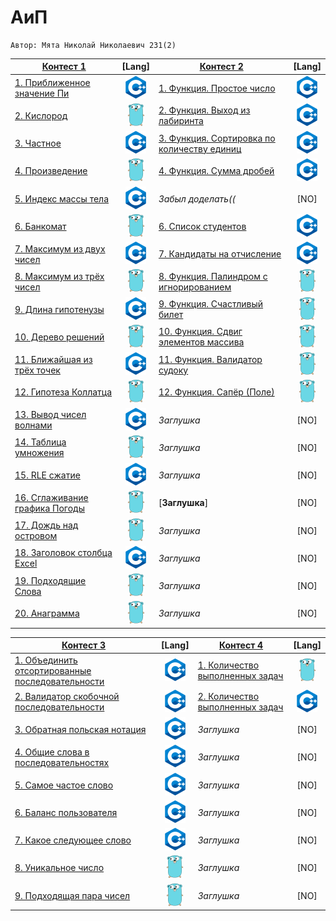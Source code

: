 # АиП

    Автор: Мята Николай Николаевич 231(2)
  |[Контест 1]() | [Lang] |[Контест 2]() | [Lang] |  
  |---|:-:|---|:-:|
  |[1. Приближенное значение Пи](./contest_01/01/main.ПриближенноезначениеПи) | ![](./img/cpp.png) | [1. Функция. Простое число](./contest_02/01/main.ФункцияПростоечисло) | ![](./img/cpp.png) |
  | [2. Кислород](./contest_01/02/main.Кислород) | ![](./img/go.png) |[2. Функция. Выход из лабиринта](./contest_02/02/main.ФункцияВыходизлабиринта) | ![](./img/cpp.png) |
  | [3. Частное](./contest_01/03/main.Частное) | ![](./img/cpp.png) | [3. Функция. Сортировка по количеству единиц](./contest_02/03/main.ФункцияСортировкапоколичествуединиц) | ![](./img/cpp.png) |
  | [4. Произведение](./contest_01/04/main.Произведение) | ![](./img/go.png) | [4. Функция. Сумма дробей](./contest_02/04/main.Функция) | ![](./img/cpp.png) |
  | [5. Индекс массы тела](./contest_01/05/main.Индексмассытела) | ![](./img/cpp.png) | *Забыл доделать((* | [NO] |
  | [6. Банкомат](./contest_01/06/main.Банкомат) | ![](./img/go.png) | [6. Список студентов](./contest_02/05/main.Списокстудентов) | ![](./img/cpp.png) |
  | [7. Максимум из двух чисел](./contest_01/07/main.Максимумиздвухчисел) | ![](./img/cpp.png) | [7. Кандидаты на отчисление](./contest_02/06/main.Кандидатынаотчисление) | ![](./img/cpp.png) |
  | [8. Максимум из трёх чисел](./contest_01/08/main.Максимумизтрёхчисел) | ![](./img/go.png)  | [8. Функция. Палиндром с игнорированием](./contest_02/07/main.ФункцияПалиндромсигнорированием) | ![](./img/go.png) |
  | [9. Длина гипотенузы](./contest_01/09/main.Длинагипотенузы) | ![](./img/cpp.png)  | [9. Функция. Счастливый билет](./contest_02/08/main.ФункцияСчастливыйбилет) | ![](./img/go.png) |
  | [10. Дерево решений](./contest_01/10/main.Дереворешений) | ![](./img/go.png) | [10. Функция. Сдвиг элементов массива](./contest_02/09/main.ФункцияСдвигэлементовмассива) | ![](./img/go.png) |
  | [11. Ближайшая из трёх точек](./contest_01/11/main.Ближайшаяизтрёхточек) | ![](./img/cpp.png)  | [11. Функция. Валидатор судоку](./contest_02/10/main.ФункцияВалидаторсудоку) | ![](./img/go.png) |
  | [12. Гипотеза Коллатца](./contest_01/12/main.ГипотезаКоллатца) | ![](./img/go.png) | [12. Функция. Сапёр (Поле)](./contest_02/11/main.ФункцияСапёр) | ![](./img/go.png) |
  | [13. Вывод чисел волнами](./contest_01/13/main.Выводчиселволнами) | ![](./img/cpp.png) | *Заглушка* | [NO] |
  | [14. Таблица умножения](./contest_01/14/main.Таблицаумножения) | ![](./img/go.png) | *Заглушка* | [NO] |
  | [15. RLE сжатие](./contest_01/15/main.RLEсжатие) | ![](./img/cpp.png) | *Заглушка* | [NO] |
  | [16. Сглаживание графика Погоды](./contest_01/16/main.СглаживаниеграфикаПогоды) | ![](./img/go.png) | [**Заглушка**] | [NO] |
  | [17. Дождь над островом](./contest_01/17/main.Дождьнадостровом) | ![](./img/go.png) | *Заглушка* | [NO] |
  | [18. Заголовок столбца Excel](./contest_01/018/main.ЗаголовокстолбцаExcel) | ![](./img/cpp.png) | *Заглушка* | [NO] |
  | [19. Подходящие Слова](./contest_01/19/main.ПодходящиеСлова) | ![](./img/go.png) | *Заглушка* | [NO] |
  | [20. Анаграмма](./contest_01/20/main.Анаграмма) | ![](./img/go.png) | *Заглушка* | [NO] |

  
  
  |[Контест 3]() | [Lang] |[Контест 4]() | [Lang] |  
  |---|:-:|---|:-:|
  | [1. Объединить отсортированные последовательности](./contest_03/01/main.Объединитьотсортированныепоследовательности) | ![](./img/cpp.png)   | [1. Количество выполненных задач](./contest_04/01/main.Количествовыполненныхзадач) | ![](./img/go.png) |
  | [2. Валидатор скобочной последовательности](./contest_03/02/main.Валидаторскобочнойпоследовательности) | ![](./img/cpp.png)   | [2. Количество выполненных задач](./contest_04/02/main.Количествовыполненныхзадач) | ![](./img/cpp.png) |
  | [3. Обратная польская нотация](./contest_03/03/main.Обратнаяпольскаянотация) | ![](./img/cpp.png) | *Заглушка* | [NO] |
  | [4. Общие слова в последовательностях](./contest_03/04/main.Общиесловавпоследовательностях) | ![](./img/cpp.png) | *Заглушка* | [NO] |
  | [5. Самое частое слово](./contest_03/05/main.Самоечастоеслово) | ![](./img/cpp.png) | *Заглушка* | [NO] |
  | [6. Баланс пользователя](./contest_03/06/main.Баланспользователя) | ![](./img/cpp.png) | *Заглушка* | [NO] |
  | [7. Какое следующее слово](./contest_03/07/main.Какоеследующееслово) | ![](./img/cpp.png) | *Заглушка* | [NO] |
  | [8. Уникальное число](./contest_03/08/main.Уникальноечисло) | ![](./img/go.png) | *Заглушка* | [NO] |
  | [9. Подходящая пара чисел](./contest_03/09/main.Подходящаяпарачисел) | ![](./img/go.png) | *Заглушка* | [NO] |


 

